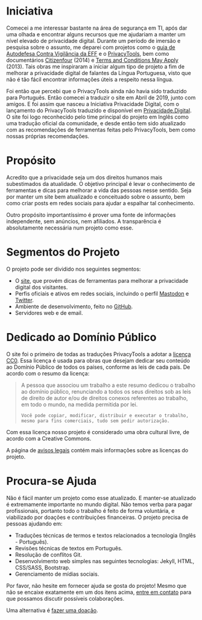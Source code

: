 Iniciativa <a name="iniciativa"></a>
===

Comecei a me interessar bastante na área de segurança em TI, após dar uma olhada e encontrar alguns recursos que me ajudariam a manter um nível elevado de privacidade digital. Durante um período de imersão e pesquisa sobre o assunto, me deparei com projetos como o <a href="https://ssd.eff.org/pt-br">guia de Autodefesa Contra Vigilância da EFF</a> e o <a href="https://www.privacytools.io/">PrivacyTools</a>, bem como documentários <a href="https://www.themoviedb.org/movie/293310-citizenfour">Citizenfour</a> (2014) e <a href="https://www.themoviedb.org/movie/159622-terms-and-conditions-may-apply">Terms and Conditions May Apply</a> (2013). Tais obras me inspiraram a iniciar algum tipo de projeto a fim de melhorar a privacidade digital de falantes da Língua Portuguesa, visto que não é tão fácil encontrar informações úteis a respeito nessa língua.

Foi então que percebi que o PrivacyTools ainda não havia sido traduzido para Português. Então comecei a traduzir o site em Abril de 2019, junto com amigos. E foi assim que nasceu a Iniciativa Privacidade Digital, com o lançamento do PrivacyTools traduzido e disponível em <a href="https://www.Privacidade.Digital">Privacidade.Digital</a>. O site foi logo reconhecido pelo time principal do projeto em Inglês como uma tradução oficial da comunidade, e desde então tem sido atualizado com as recomendações de ferramentas feitas pelo PrivacyTools, bem como nossas próprias recomendações.

Propósito <a name="proposito"></a>
===

Acredito que a privacidade seja um dos direitos humanos mais subestimados da atualidade. O objetivo principal é levar o conhecimento de ferramentas e dicas para melhorar a vida das pessoas nesse sentido. Seja por manter um site bem atualizado e conceituado sobre o assunto, bem como criar posts em redes sociais para ajudar a espalhar tal conhecimento.

Outro propósito importantíssimo é prover uma fonte de informações independente, sem anúncios, nem afiliados. A transparência é absolutamente necessária num projeto como esse.  

Segmentos do Projeto <a name="segmentos"></a>
===

O projeto pode ser dividido nos seguintes segmentos:

* O <a href="https://www.Privacidade.Digital">site</a>, que provém dicas de ferramentas para melhorar a privacidade digital dos visitantes.
* Perfis oficiais e ativos em redes sociais, incluindo o perfil <a href="https://mastodon.social/@PrivacidadeJa">Mastodon</a> e <a href="https://www.twitter.com/PrivacidadeJa">Twitter</a>.
* Ambiente de desenvolvimento, feito no <a href="https://github.com/PrivacidadeDigital/Privacidade.Digital">GitHub</a>.
* Servidores web e de email.

Dedicado ao Domínio Público <a name="dominio-publico"></a>
===

O site foi o primeiro de todas as traduções PrivacyTools a adotar a <a href="https://creativecommons.org/publicdomain/zero/1.0/deed.pt_BR">licença CC0</a>. Essa licença é usada para obras que desejam dedicar seu conteúdo ao Domínio Público de todos os países, conforme as leis de cada país. De acordo com o resumo da licença:

<blockquote>
    A pessoa que associou um trabalho a este resumo dedicou o trabalho ao domínio público, renunciando a todos os seus direitos sob as leis de direito de autor e/ou de direitos conexos referentes ao trabalho, em todo o mundo, na medida permitida por lei.

    Você pode copiar, modificar, distribuir e executar o trabalho, mesmo para fins comerciais, tudo sem pedir autorização. 
</blockquote>

Com essa licença nosso projeto é considerado uma obra cultural livre, de acordo com a Creative Commons.

A página de <a href="https://www.Privacidade.Digital/notas">avisos legais</a> contém mais informações sobre as licenças do projeto.

Procura-se Ajuda <a name="ajuda"></a>
===

Não é fácil manter um projeto como esse atualizado. E manter-se atualizado é extremamente importante no mundo digital. Não temos verba para pagar profissionais, portanto todo o trabalho é feito de forma voluntária, e viabilizado por doações e contribuições financeiras. O projeto precisa de pessoas ajudando em:

* Traduções técnicas de termos e textos relacionados a tecnologia (Inglês - Português).
* Revisões técnicas de textos em Português.
* Resolução de conflitos Git.
* Desenvolvimento web simples nas seguintes tecnologias: Jekyll, HTML, CSS/SASS, Bootstrap.
* Gerenciamento de mídias sociais.

Por favor, não hesite em fornecer ajuda se gosta do projeto! Mesmo que não se encaixe exatamente em um dos itens acima, <a href="https://www.privacidade.digital/sobre/">entre em contato</a> para que possamos discutir possíveis colaborações.

Uma alternativa é <a href="https://www.privacidade.digital/doar/">fazer uma doação</a>.